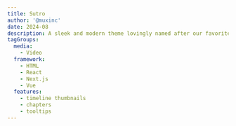 ```yaml
---
title: Sutro
author: '@muxinc'
date: 2024-08
description: A sleek and modern theme lovingly named after our favorite SF TV antenna, which is neither sleek nor modern.
tagGroups:
  media:
    - Video
  framework:
    - HTML
    - React
    - Next.js
    - Vue
  features:
    - timeline thumbnails
    - chapters
    - tooltips
---
```

